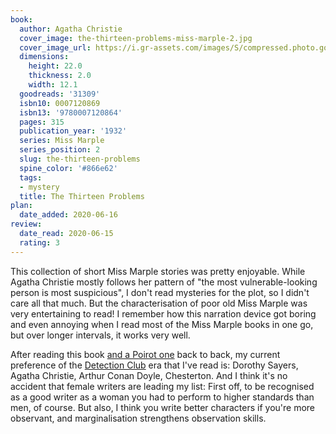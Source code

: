 ```yaml
---
book:
  author: Agatha Christie
  cover_image: the-thirteen-problems-miss-marple-2.jpg
  cover_image_url: https://i.gr-assets.com/images/S/compressed.photo.goodreads.com/books/1309305370l/31309._SX98_.jpg
  dimensions:
    height: 22.0
    thickness: 2.0
    width: 12.1
  goodreads: '31309'
  isbn10: 0007120869
  isbn13: '9780007120864'
  pages: 315
  publication_year: '1932'
  series: Miss Marple
  series_position: 2
  slug: the-thirteen-problems
  spine_color: '#866e62'
  tags:
  - mystery
  title: The Thirteen Problems
plan:
  date_added: 2020-06-16
review:
  date_read: 2020-06-15
  rating: 3
---
```


This collection of short Miss Marple stories was pretty enjoyable. While Agatha Christie mostly follows her pattern of
"the most vulnerable-looking person is most suspicious", I don't read mysteries for the plot, so I didn't care all that
much. But the characterisation of poor old Miss Marple was very entertaining to read! I remember how this narration
device got boring and even annoying when I read most of the Miss Marple books in one go, but over longer intervals, it
works very well.

After reading this book [and a Poirot
one](https://books.rixx.de/reviews/2020/the-mysterious-affair-at-styles) back to back, my current
preference of the [Detection Club](https://en.wikipedia.org/wiki/Detection_Club) era that I've read is: Dorothy Sayers,
Agatha Christie, Arthur Conan Doyle, Chesterton. And I think it's no accident that female writers are leading my list:
First off, to be recognised as a good writer as a woman you had to perform to higher standards than men, of course. But
also, I think you write better characters if you're more observant, and marginalisation strengthens observation skills.
